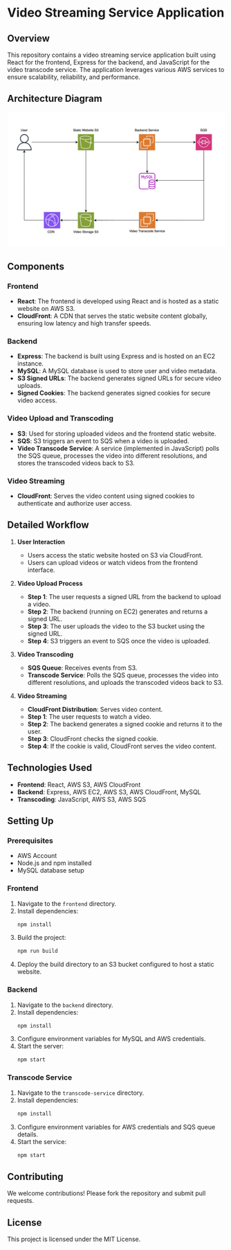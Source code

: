 # Video Streaming Service Application

## Overview

This repository contains a video streaming service application built using React for the frontend, Express for the backend, and JavaScript for the video transcode service. The application leverages various AWS services to ensure scalability, reliability, and performance.

## Architecture Diagram

![AWS Architecture](aws.jpg)

## Components

### Frontend

- **React**: The frontend is developed using React and is hosted as a static website on AWS S3.
- **CloudFront**: A CDN that serves the static website content globally, ensuring low latency and high transfer speeds.

### Backend

- **Express**: The backend is built using Express and is hosted on an EC2 instance.
- **MySQL**: A MySQL database is used to store user and video metadata.
- **S3 Signed URLs**: The backend generates signed URLs for secure video uploads.
- **Signed Cookies**: The backend generates signed cookies for secure video access.

### Video Upload and Transcoding

- **S3**: Used for storing uploaded videos and the frontend static website.
- **SQS**: S3 triggers an event to SQS when a video is uploaded.
- **Video Transcode Service**: A service (implemented in JavaScript) polls the SQS queue, processes the video into different resolutions, and stores the transcoded videos back to S3.

### Video Streaming

- **CloudFront**: Serves the video content using signed cookies to authenticate and authorize user access.

## Detailed Workflow

1. **User Interaction**
    - Users access the static website hosted on S3 via CloudFront.
    - Users can upload videos or watch videos from the frontend interface.

2. **Video Upload Process**
    - **Step 1**: The user requests a signed URL from the backend to upload a video.
    - **Step 2**: The backend (running on EC2) generates and returns a signed URL.
    - **Step 3**: The user uploads the video to the S3 bucket using the signed URL.
    - **Step 4**: S3 triggers an event to SQS once the video is uploaded.

3. **Video Transcoding**
    - **SQS Queue**: Receives events from S3.
    - **Transcode Service**: Polls the SQS queue, processes the video into different resolutions, and uploads the transcoded videos back to S3.

4. **Video Streaming**
    - **CloudFront Distribution**: Serves video content.
    - **Step 1**: The user requests to watch a video.
    - **Step 2**: The backend generates a signed cookie and returns it to the user.
    - **Step 3**: CloudFront checks the signed cookie.
    - **Step 4**: If the cookie is valid, CloudFront serves the video content.

## Technologies Used

- **Frontend**: React, AWS S3, AWS CloudFront
- **Backend**: Express, AWS EC2, AWS S3, AWS CloudFront, MySQL
- **Transcoding**: JavaScript, AWS S3, AWS SQS

## Setting Up

### Prerequisites

- AWS Account
- Node.js and npm installed
- MySQL database setup

### Frontend

1. Navigate to the `frontend` directory.
2. Install dependencies:
    ```bash
    npm install
    ```
3. Build the project:
    ```bash
    npm run build
    ```
4. Deploy the build directory to an S3 bucket configured to host a static website.

### Backend

1. Navigate to the `backend` directory.
2. Install dependencies:
    ```bash
    npm install
    ```
3. Configure environment variables for MySQL and AWS credentials.
4. Start the server:
    ```bash
    npm start
    ```

### Transcode Service

1. Navigate to the `transcode-service` directory.
2. Install dependencies:
    ```bash
    npm install
    ```
3. Configure environment variables for AWS credentials and SQS queue details.
4. Start the service:
    ```bash
    npm start
    ```

## Contributing

We welcome contributions! Please fork the repository and submit pull requests.

## License

This project is licensed under the MIT License.
